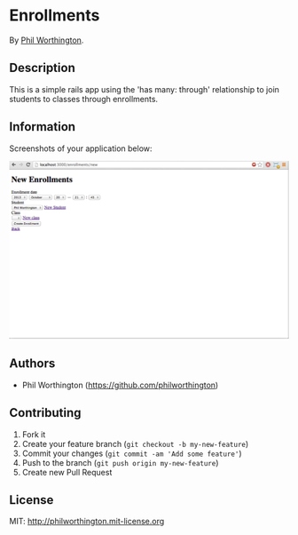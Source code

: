 # Enrollments
<!-- If you'd like to use a logo instead uncomment this code and remove the text above this line

  ![Logo](URL to logo img file goes here)

-->

By [Phil Worthington](https://github.com/philworthington).



## Description
This is a simple rails app using the 'has many: through' relationship to join students to classes through enrollments.




## Information

Screenshots of your application below:

![Screenshot 1](app/assets/images/ss.png)



## Authors

* Phil Worthington (https://github.com/philworthington)



## Contributing

1. Fork it
2. Create your feature branch (`git checkout -b my-new-feature`)
3. Commit your changes (`git commit -am 'Add some feature'`)
4. Push to the branch (`git push origin my-new-feature`)
5. Create new Pull Request


## License

MIT: http://philworthington.mit-license.org


